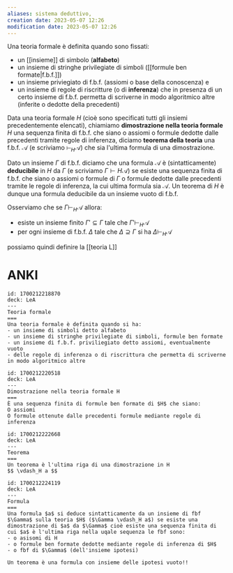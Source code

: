 ```yaml
---
aliases: sistema deduttivo,
creation date: 2023-05-07 12:26
modification date: 2023-05-07 12:26
---
```


Una teoria formale è definita quando sono fissati:
- un [[insieme]] di simbolo (**alfabeto**)
- un insieme di stringhe privilegiate di simboli ([[formule ben formate|f.b.f.]])
- un insieme priviegiato di f.b.f. (assiomi o base della conoscenza) e
- un insieme di regole di riscritture (o di **inferenza**) che in presenza di un certo insieme di f.b.f. permetta di scriverne in modo algoritmico altre (inferite o dedotte della precedenti)

Data una teoria formale $H$ (cioè sono specificati tutti gli insiemi precedentemente elencati), chiamiamo **dimostrazione nella teoria formale** $H$ una sequenza finita di f.b.f. che siano o assiomi o formule dedotte dalle precedenti tramite regole di inferenza, diciamo **teorema della teoria** una f.b.f. $\mathcal{A}$ (e scriviamo $\vdash_{H} \mathcal{A}$) che sia l'ultima formula di una dimostrazione.

Dato un insieme $\Gamma$ di f.b.f. diciamo che una formula $\mathcal{A}$ è (sintatticamente) **deducibile** in $H$ da $\Gamma$ (e scriviamo $\Gamma \vdash{H}\mathcal{A}$) se esiste una sequenza finita di f.b.f. che siano o assiomi o formule di $\Gamma$ o formule dedotte dalle precedenti tramite le regole di inferenza, la cui ultima formula sia $\mathcal{A}$.
Un teorema di $H$ è dunque una formula deducibile da un insieme vuoto di f.b.f.

Osserviamo che se $\Gamma \vdash_{H}\mathcal{A}$ allora:
- esiste un insieme finito $\Gamma' \subseteq \Gamma$ tale che $\Gamma' \vdash_{H}\mathcal{A}$
- per ogni insieme di f.b.f. $\Delta$ tale che $\Delta \supseteq \Gamma$ si ha $\Delta \vdash_{H} \mathcal{A}$

possiamo quindi definire la [[teoria L]]

# ANKI

```anki
id: 1700212218870
deck: LeA
---
Teoria formale
===
Una teoria formale è definita quando si ha:
- un insieme di simboli detto alfabeto
- un insieme di stringhe privilegiate di simboli, formule ben formate
- un insieme di f.b.f. priviliegiato detto assiomi, eventualmente vuoto
- delle regole di inferenza o di riscrittura che permetta di scriverne in modo algoritmico altre
```


```anki
id: 1700212220518
deck: LeA
---
Dimostrazione nella teoria formale H
===
È una sequenza finita di formule ben formate di $H$ che siano:
O assiomi
O formule ottenute dalle precedenti formule mediante regole di inferenza
```


```anki
id: 1700212222668
deck: LeA
---
Teorema
===
Un teorema è l'ultima riga di una dimostrazione in H
$$ \vdash_H a $$
```
```anki
id: 1700212224119
deck: LeA
---
Formula
===
Una formula $a$ si deduce sintatticamente da un insieme di fbf $\Gamma$ sulla teoria $H$ ($\Gamma \vdash_H a$) se esiste una dimostrazione di $a$ da $\Gamma$ cioè esiste una sequenza finita di cui $a$ è l'ultima riga nella uqale sequenza le fbf sono:
- o asisomi di H
- o formule ben formate dedotte mediante regole di inferenza di $H$
- o fbf di $\Gamma$ (dell'insieme ipotesi)

Un teorema è una formula con insieme delle ipotesi vuoto!!
```

